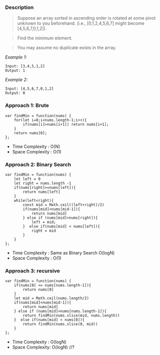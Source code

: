 ### Description

> Suppose an array sorted in ascending order is rotated at some pivot unknown to you beforehand.
> (i.e., [0,1,2,4,5,6,7] might become [4,5,6,7,0,1,2]).

> Find the minimum element.

> You may assume no duplicate exists in the array.

_Example 1:_

```
Input: [3,4,5,1,2]
Output: 1
```

_Example 2:_

```
Input: [4,5,6,7,0,1,2]
Output: 0
```

### Approach 1: Brute

```
var findMin = function(nums) {
    for(let i=0;i<nums.length-1;i++){
        if(nums[i]>nums[i+1]) return nums[i+1];
    }
    return nums[0];
};
```

- Time Complexity : O(N)
- Space Complexity : O(1)

### Approach 2: Binary Search

```
var findMin = function(nums) {
    let left = 0
    let right = nums.length -1
    if(nums[right]>=nums[left]){
        return nums[left]
    }
    while(left<right){
        const mid = Math.ceil((left+right)/2)
        if(nums[mid]<nums[mid-1]){
            return nums[mid]
        } else if (nums[mid]>nums[right]){
            left = mid;
        }  else if(nums[mid] < nums[left]){
            right = mid
        }
    }
};
```

- Time Complexity : Same as Binary Search O(logN)
- Space Complexity : O(1)

### Approach 3: recursive

```
var findMin = function(nums) {
    if(nums[0] <= nums[nums.length-1]){
        return nums[0]
    }
    let mid = Math.ceil(nums.length/2)
    if(nums[mid]<nums[mid-1]){
        return nums[mid]
    } else if (nums[mid]>nums[nums.length-1]){
        return findMin(nums.slice(mid, nums.length))
    }  else if(nums[mid] < nums[0]){
        return findMin(nums.slice(0, mid))
    }
};
```

- Time Complexity : O(logN)
- Space Complexity: O(logN) //?
